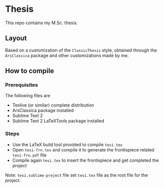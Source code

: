# Thesis

This repo contains my M.Sc. thesis.

## Layout

Based on a customization of the `ClassicThesis` style, obtained through the `ArsClassica` package and other customizations made by me.

## How to compile

### Prerequisites

The following files are

* Texlive (or similar) complete distribution
* ArsClassica package installed
* Sublime Text 2
* Sublime Text 2 LaTeXTools package installed

### Steps

* Use the LaTeX build tool provided to compile `tesi.tex`
* Open `tesi-frn.tex` and compile it to generate the frontispiece related `tesi-frn.pdf` file
* Compile again `tesi.tex` to insert the frontispiece and get completed the project

Note: `tesi.sublime-project` file set `tesi.tex` file as the root file for the project.
